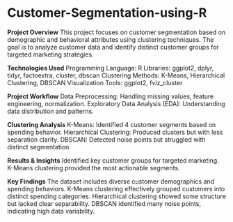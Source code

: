 # Customer-Segmentation-using-R
**Project Overview**
This project focuses on customer segmentation based on demographic and behavioral attributes using clustering techniques. The goal is to analyze customer data and identify distinct customer groups for targeted marketing strategies.

**Technologies Used**
Programming Language: R
Libraries: ggplot2, dplyr, tidyr, factoextra, cluster, dbscan
Clustering Methods: K-Means, Hierarchical Clustering, DBSCAN
Visualization Tools: ggplot2, fviz_cluster
 
**Project Workflow**
Data Preprocessing: Handling missing values, feature engineering, normalization.
Exploratory Data Analysis (EDA): Understanding data distribution and patterns.

**Clustering Analysis**
K-Means: Identified 4 customer segments based on spending behavior.
Hierarchical Clustering: Produced clusters but with less separation clarity.
DBSCAN: Detected noise points but struggled with distinct segmentation.

**Results & Insights**
Identified key customer groups for targeted marketing.
K-Means clustering provided the most actionable segments.

**Key Findings**
The dataset includes diverse customer demographics and spending behaviors.
K-Means clustering effectively grouped customers into distinct spending categories.
Hierarchical clustering showed some structure but lacked clear separability.
DBSCAN identified many noise points, indicating high data variability.
